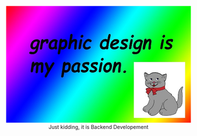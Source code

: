 <!-- "Hero" Header -->
<div align="center">
  <img src="https://github.com/AshwinKurup/AshwinKurup/blob/master/936.jpg" style="max-width: 100%; max-height: 30%" alt="Hi There👋" />
  <br />
  <div>Just kidding, it is Backend Developement</div>
  <br />

</div>
<!--
**AshwinKurup/AshwinKurup** is a ✨ _special_ ✨ repository because its `README.md` (this file) appears on your GitHub profile.

Here are some ideas to get you started:

- 🔭 I’m currently working on ...
- 🌱 I’m currently learning ...
- 👯 I’m looking to collaborate on ...
- 🤔 I’m looking for help with ...
- 💬 Ask me about ...
- 📫 How to reach me: ...
- 😄 Pronouns: ...
- ⚡ Fun fact: ...
-->
